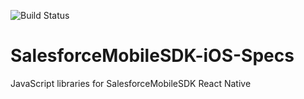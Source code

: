 ![Build Status](https://forcedotcom.github.io/SalesforceMobileSDK-TestResults/Specs-results/master/latest/buildstatus.svg)

# SalesforceMobileSDK-iOS-Specs

JavaScript libraries for SalesforceMobileSDK React Native
